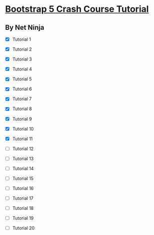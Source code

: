 # [Bootstrap 5 Crash Course Tutorial](https://www.youtube.com/playlist?list=PL4cUxeGkcC9joIM91nLzd_qaH_AimmdAR)

## By Net Ninja

- [x] Tutorial 1
- [x] Tutorial 2
- [x] Tutorial 3
- [x] Tutorial 4
- [x] Tutorial 5
- [x] Tutorial 6
- [x] Tutorial 7
- [x] Tutorial 8
- [x] Tutorial 9
- [x] Tutorial 10
- [x] Tutorial 11
- [ ] Tutorial 12
- [ ] Tutorial 13
- [ ] Tutorial 14
- [ ] Tutorial 15
- [ ] Tutorial 16
- [ ] Tutorial 17
- [ ] Tutorial 18
- [ ] Tutorial 19
- [ ] Tutorial 20



